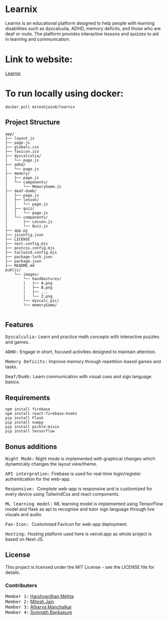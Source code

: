 # Learnix

Learnix is an educational platform designed to help people with learning disabilities such as dyscalculia, ADHD, memory deficits, and those who are deaf or mute. The platform provides interactive lessons and quizzes to aid in learning and communication.

# Link to website:
[Learnix](https://learnix-learnix-ten.vercel.app/sign-in)

# To run locally using docker:
    docker pull miteshjain8/learnix

## Project Structure

```plaintext
app/
├── layout.js
├── page.js
├── globals.css
├── favicon.ico
├── dyscalculia/
│   └── page.js
├── adhd/
│   └── page.js
├── memory/
│   ├── page.js
│   └── components/
│       └── MemoryGame.js
├── deaf-dumb/
│   ├── page.js
│   ├── lesson/
│   │   └── page.js
│   ├── quiz/
│   │   └── page.js
│   └── components/
│       ├── Lesson.js
│       └── Quiz.js
├── app.py
├── jsconfig.json
├── LICENSE
├── next.config.mjs
├── postcss.config.mjs
├── tailwind.config.mjs
├── package-lock.json
├── package.json
├── README.md
public/
    └── images/
        └── handGestures/
        |   ├── A.png
        |   ├── B.png
        |   ├── ...
        |   └── Z.png
        └── dyscalc_pic/
        └── memoryGame/
          
```
## Features

<kbd>Dyscalculia:</kbd> Learn and practice math concepts with interactive puzzles and games.

<kbd>ADHD:</kbd>  Engage in short, focused activities designed to maintain attention.

<kbd>Memory Deficits:</kbd>  Improve memory through repetition-based games and tasks.

<kbd>Deaf/Dumb:</kbd>  Learn communication with visual cues and sign language basics.

## Requirements

    npm install firebase
    npm install react-firebase-hooks
    pip install Flask
    pip install numpy
    pip install pickle-mixin
    pip install tensorflow

## Bonus additions

<kbd>Night Mode:</kbd> Night mode is implemented with graphical changes which dynamically changes the layout view/theme.

<kbd>API intergration:</kbd> Firebase is used for real-time login/register authentication for the web-app.

<kbd>Responsive: </kbd> Complete web-app is responsive and is custiomized for every device using TailwindCss and react components.

<kbd>ML learning model:</kbd> ML learning model is implemented using TensorFlow model and flask as api to recognise and tutor sign language through live visuals and audio.

<kbd>Fav-Icon: </kbd> Customised FavIcon for web-app deployment.

<kbd>Hosting:</kbd> Hosting platform used here is vercel.app as whole project is based on Next-JS.

## License

This project is licensed under the MIT License - see the LICENSE file for details.

### Contributers

<kbd>Member 1:</kbd> [Harshvardhan Mehta](https://github.com/Haksham)<br>
<kbd>Member 2:</kbd> [Mitesh Jain](https://github.com/MiteshJain8)<br>
<kbd>Member 3:</kbd> [Atharva Manchalkar](https://github.com/AtharvaManchalkar)<br>
<kbd>Member 4:</kbd> [Somnath Bankapure](https://github.com/somnath2374)<br>
